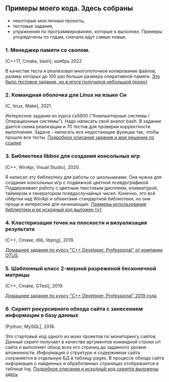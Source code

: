 ## Примеры моего кода. Здесь собраны
+ некоторые мои личные проекты,
+ тестовые задания,
+ упражнения по программированию, которые я выполнял.
Примеры упорядочены по годам, сначала идут самые новые.

### 1. Менеджер памяти со свопом.
[C++17, Cmake, bash], ноябрь 2022 

В качестве теста я реализовал многопоточное копирование файлов, размер которых до 100 раз больше размера оперативной памяти. 
[Это было тестовое задание, но в итоге получился небольшой проект](https://github.com/zazicam/memory_manager_with_swap)

### 2. Командная оболочка для Linux на языке Си
[C, linux, Make], 2021.

Интересное задание из курса cs5600 ("Компьютерные системы / Операционные системы"). Надо написать свой аналог bash. В задании дается схема реализации и 70 тестов для проверки корректности выполнения. Задача - написать все недостающие функции так, чтобы прошли все тесты. [Подробное описание задания и мое решение по ссылке](https://github.com/zazicam/simple-shell)

### 3. Библиотека libbox для создания консольных игр
[C++, WinApi, Visual Studio], 2020.

Я написал эту библиотеку для работы со школьниками. Она нужна для создания консольных игр с подвижной цветной псевдографикой. Поддерживает работу с цветным текстовым дисплеем, клавиатурой, таймером и генератором псевдослучайных чисел. Конечно, это всё обёртки над WinApi и объектами стандартной библиотеки, но они проще и интереснее для начинающих. [Примеры использования библиотеки и ее исходный код  выложен тут](https://github.com/zazicam/libbox).

### 4. Кластеризация точек на плоскости и визуализация результата 
[C++, Cmake, dlib, libpng], 2019. 

[Домашнее задание по курсу "С++ Developer. Professional" от компании OTUS](https://github.com/zazicam/otus-cpp-hw15).

### 5. Шаблонный класс 2-мерной разреженой бесконечной матрицы 
[С++, Cmake, GTest], 2019.

[Домашнее задание по курсу "С++ Developer. Professional" 2019 года](https://github.com/zazicam/otus-cpp-hw6).

### 6. Скрипт рекурсивного обхода сайта c занесением информации в базу данных
[Python, MySQL], 2018.

Это стартовый код одного из моих проектов по мониторингу сайтов. Данный скрипт получает в качестве аргументов командной строки url сайта и выполняет обход всех его страниц до заданного уровня вложенности. Информация о структуре и содержимом сайта сохраняется в отдельную БД в таблицу pages. В процессе обхода сайта информация о найденных и обработанных страницах отображается в таблице log. [Подробное описание и исходный код скрипта выложены здесь](https://github.com/zazicam/webot)
